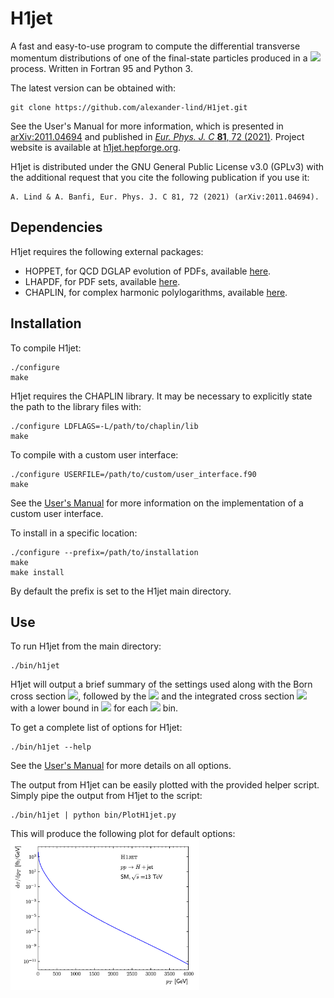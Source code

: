 # H1jet
A fast and easy-to-use program to compute the differential transverse momentum distributions of one of the final-state particles produced in a
  <img src="https://render.githubusercontent.com/render/math?math=2\to 2"> process. Written in Fortran 95 and Python 3. 

The latest version can be obtained with: 
```
git clone https://github.com/alexander-lind/H1jet.git
```

See the User's Manual for more information, which is presented in [arXiv:2011.04694](https://arxiv.org/abs/2011.04694) and published in [*Eur. Phys. J. C* **81**, 72 (2021)](https://link.springer.com/article/10.1140%2Fepjc%2Fs10052-020-08815-w). Project website is available at [h1jet.hepforge.org](https://h1jet.hepforge.org/). 

H1jet is distributed under the GNU General Public License v3.0 (GPLv3) with the additional request that you cite the following publication if you use it:
```
A. Lind & A. Banfi, Eur. Phys. J. C 81, 72 (2021) (arXiv:2011.04694).
```

## Dependencies 
H1jet requires the following external packages: 
 - HOPPET, for QCD DGLAP evolution of PDFs, available [here](https://github.com/gavinsalam/hoppet). 
 - LHAPDF, for PDF sets, available [here](https://lhapdf.hepforge.org).
 - CHAPLIN, for complex harmonic polylogarithms, available [here](https://chaplin.hepforge.org).

## Installation 
To compile H1jet: 
```
./configure
make
```
H1jet requires the CHAPLIN library. It may be necessary to explicitly state the path to the library files with: 
```
./configure LDFLAGS=-L/path/to/chaplin/lib
make
```
To compile with a custom user interface: 
```
./configure USERFILE=/path/to/custom/user_interface.f90 
make
```
See the [User's Manual](https://arxiv.org/abs/2011.04694) for more information on the implementation of a custom user interface. 

To install in a specific location: 
```
./configure --prefix=/path/to/installation
make
make install 
```
By default the prefix is set to the H1jet main directory. 

## Use 
To run H1jet from the main directory: 
```
./bin/h1jet 
```
H1jet will output a brief summary of the settings used along with the Born cross section <img src="https://render.githubusercontent.com/render/math?math=\sigma_0">, followed by the <img src="https://render.githubusercontent.com/render/math?math=\mathrm{d}\sigma/\mathrm{d}p_{T}"> and the integrated cross section <img src="https://render.githubusercontent.com/render/math?math=\sigma(p_{T})"> with a lower bound in <img src="https://render.githubusercontent.com/render/math?math=p_T"> for each <img src="https://render.githubusercontent.com/render/math?math=p_T"> bin. 

To get a complete list of options for H1jet: 
```
./bin/h1jet --help
```
See the [User's Manual](https://arxiv.org/abs/2011.04694) for more details on all options. 

The output from H1jet can be easily plotted with the provided helper script. 
Simply pipe the output from H1jet to the script: 
```
./bin/h1jet | python bin/PlotH1jet.py 
```
This will produce the following plot for default options: 
<br><img src="https://github.com/alexander-lind/H1jet/blob/master/tex/figures/H1jetresult.png?raw=true" alt="Example plot of default H1jet output" width="60%">
